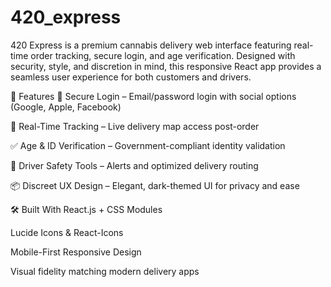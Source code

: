 # 420_express
420 Express is a premium cannabis delivery web interface featuring real-time order tracking, secure login, and age verification. Designed with security, style, and discretion in mind, this responsive React app provides a seamless user experience for both customers and drivers.

🚀 Features
🔐 Secure Login – Email/password login with social options (Google, Apple, Facebook)

📍 Real-Time Tracking – Live delivery map access post-order

✅ Age & ID Verification – Government-compliant identity validation

🚗 Driver Safety Tools – Alerts and optimized delivery routing

📦 Discreet UX Design – Elegant, dark-themed UI for privacy and ease

🛠️ Built With
React.js + CSS Modules

Lucide Icons & React-Icons

Mobile-First Responsive Design

Visual fidelity matching modern delivery apps
